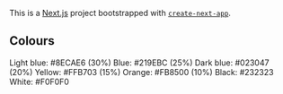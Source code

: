 This is a [Next.js](https://nextjs.org/) project bootstrapped with [`create-next-app`](https://github.com/vercel/next.js/tree/canary/packages/create-next-app).

## Colours

Light blue: #8ECAE6 (30%)
Blue: #219EBC (25%)
Dark blue: #023047 (20%)
Yellow: #FFB703 (15%)
Orange: #FB8500 (10%)
Black: #232323
White: #F0F0F0
